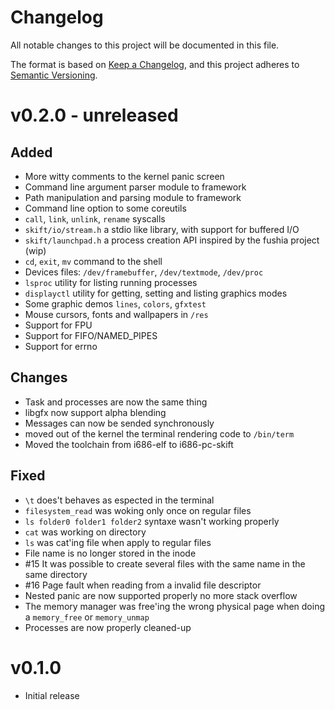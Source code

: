 # Changelog

All notable changes to this project will be documented in this file.

The format is based on [Keep a Changelog](https://keepachangelog.com/en/1.0.0/),
and this project adheres to [Semantic Versioning](https://semver.org/spec/v2.0.0.html).

# v0.2.0 - **unreleased**

## Added
 - More witty comments to the kernel panic screen
 - Command line argument parser module to framework
 - Path manipulation and parsing module to framework
 - Command line option to some coreutils
 - `call`, `link`, `unlink`, `rename` syscalls
 - `skift/io/stream.h` a stdio like library, with support for buffered I/O
 - `skift/launchpad.h` a process creation API inspired by the fushia project (wip)
 - `cd`, `exit`, `mv` command to the shell
 - Devices files: `/dev/framebuffer`, `/dev/textmode`, `/dev/proc`
 - `lsproc` utility for listing running processes
 - `displayctl` utility for getting, setting and listing graphics modes
 - Some graphic demos `lines`, `colors`, `gfxtest`
 - Mouse cursors, fonts and wallpapers in `/res`
 - Support for FPU
 - Support for FIFO/NAMED_PIPES
 - Support for errno

## Changes
 - Task and processes are now the same thing
 - libgfx now support alpha blending
 - Messages can now be sended synchronously
 - moved out of the kernel the terminal rendering code to `/bin/term`
 - Moved the toolchain from i686-elf to i686-pc-skift

## Fixed
 - `\t` does't behaves as espected in the terminal
 - `filesystem_read` was woking only once on regular files
 - `ls folder0 folder1 folder2` syntaxe wasn't working properly
 - `cat` was working on directory
 - `ls` was cat'ing file when apply to regular files
 - File name is no longer stored in the inode
 - #15 It was possible to create several files with the same name in the same directory
 - #16 Page fault when reading from a invalid file descriptor
 - Nested panic are now supported properly no more stack overflow
 - The memory manager was free'ing the wrong physical page when doing a `memory_free` or `memory_unmap`
 - Processes are now properly cleaned-up

# v0.1.0
 - Initial release
